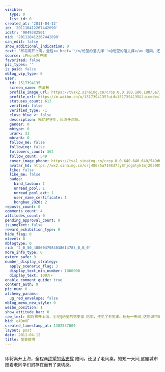 ```yaml
---
visible:
  type: 0
  list_id: 0
created_at: '2011-04-12'
id: '201110412267442090'
idstr: '9049382501'
mid: '201110412267442090'
can_edit: false
show_additional_indication: 0
text: '即将离开上海，全程<a href=''/n/绝望的落支撑''>@绝望的落支撑</a> 陪同，还见了老同桌。短短一天间,这座城市随着老同学们的存在而有了亲切感。 '
source: iPhone客户端
favorited: false
pic_types: ''
is_paid: false
mblog_vip_type: 0
user:
  id: 1517394135
  screen_name: 李消极
  profile_image_url: https://tvax2.sinaimg.cn/crop.0.0.180.180.180/5a7198d7ly8fjdgmtyktmj20500500so.jpg?KID=imgbed,tva&Expires=1606400134&ssig=pbj03i8oIn
  profile_url: https://m.weibo.cn/u/1517394135?uid=1517394135&luicode=10000011&lfid=2304131517394135_-_WEIBO_SECOND_PROFILE_WEIBO
  statuses_count: 613
  verified: false
  verified_type: -1
  close_blue_v: false
  description: 唯忆轻狂年，风流任沉醉。
  gender: m
  mbtype: 0
  urank: 33
  mbrank: 0
  follow_me: false
  following: false
  followers_count: 362
  follow_count: 549
  cover_image_phone: https://tva1.sinaimg.cn/crop.0.0.640.640.640/549d0121tw1egm1kjly3jj20hs0hsq4f.jpg
  avatar_hd: https://wx2.sinaimg.cn/orj480/5a7198d7ly8fjdgmtyktmj20500500so.jpg
  like: false
  like_me: false
  badge:
    bind_taobao: 1
    unread_pool: 1
    unread_pool_ext: 1
    user_name_certificate: 1
    hongbao_2020: 2
reposts_count: 0
comments_count: 4
attitudes_count: 0
pending_approval_count: 0
isLongText: false
reward_exhibition_type: 0
hide_flag: 0
mlevel: 0
mblogtype: 0
rid: '2_0_50_4806047084038614783_0_0_0'
more_info_type: 0
extern_safe: 0
number_display_strategy:
  apply_scenario_flag: 3
  display_text_min_number: 1000000
  display_text: 100万+
enable_comment_guide: true
content_auth: 0
pic_num: 0
alchemy_params:
  ug_red_envelope: false
mblog_menu_new_style: 0
weibo_position: 1
show_attitude_bar: 0
raw_text: 即将离开上海，全程@绝望的落支撑 陪同，还见了老同桌。短短一天间,这座城市随着老同学们的存在而有了亲切感。 ​​​
bid: eADmOF
created_timestamp_at: 1302537600
layout: post
date: 2011-04-12
title: 发表微博
---
```


![]()

即将离开上海，全程<a href='/n/绝望的落支撑'>@绝望的落支撑</a> 陪同，还见了老同桌。短短一天间,这座城市随着老同学们的存在而有了亲切感。 

